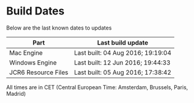 # Build Dates

Below are the last known dates to updates

Part | Last build update
-----|-----
Mac Engine | Last built: 04 Aug 2016; 19:19:04
Windows Engine | Last built: 12 Jun 2016; 19:44:33
JCR6 Resource Files | Last built: 05 Aug 2016; 17:38:42
All times are in CET (Central European Time: Amsterdam, Brussels, Paris, Madrid)



